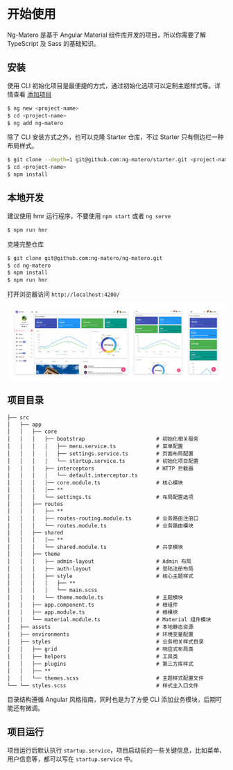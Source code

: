 # 开始使用

Ng-Matero 是基于 Angular Material 组件库开发的项目，所以你需要了解 TypeScript 及 Sass 的基础知识。

## 安装

使用 CLI 初始化项目是最便捷的方式，通过初始化选项可以定制主题样式等。详情查看 [添加项目](schematics/project-init.md)

```bash
$ ng new <project-name>
$ cd <project-name>
$ ng add ng-matero
```

除了 CLI 安装方式之外，也可以克隆 Starter 仓库，不过 Starter 只有侧边栏一种布局样式。

```bash
$ git clone --depth=1 git@github.com:ng-matero/starter.git <project-name>
$ cd <project-name>
$ npm install
```

## 本地开发

建议使用 hmr 运行程序，不要使用 `npm start` 或者 `ng serve`

```bash
$ npm run hmr
```

克隆完整仓库

```bash
$ git clone git@github.com:ng-matero/ng-matero.git
$ cd ng-matero
$ npm install
$ npm run hmr
```

打开浏览器访问 `http://localhost:4200/`

![](.gitbook/assets/screenshot.jpg)

## 项目目录

```text
├── src
│   ├── app
│   │   ├── core                               
│   │   │   ├── bootstrap                       # 初始化相关服务
│   │   │   │   ├── menu.service.ts             # 菜单配置
│   │   │   │   ├── settings.service.ts         # 页面布局配置
│   │   │   │   └── startup.service.ts          # 初始化项目配置
│   │   │   ├── interceptors                    # HTTP 拦截器
│   │   │   │   └── default.interceptor.ts
│   │   │   │── core.module.ts                  # 核心模块
│   │   │   │── **
│   │   │   └── settings.ts                     # 布局配置选项
│   │   ├── routes                              
│   │   │   ├── **
│   │   │   ├── routes-routing.module.ts        # 业务路由注册口
│   │   │   └── routes.module.ts                # 业务路由模块
│   │   ├── shared                              
│   │   │   |—— **
│   │   │   └── shared.module.ts                # 共享模块
│   │   ├── theme                               
│   │   │   ├── admin-layout                    # Admin 布局
│   │   │   ├── auth-layout                     # 登陆注册布局
│   │   │   ├── style                           # 核心主题样式
│   │   │   │   ├── **
│   │   │   │   └── main.scss
│   │   |   └── theme.module.ts                 # 主题模块
│   │   ├── app.component.ts                    # 根组件
│   │   ├── app.module.ts                       # 根模块
│   │   └── material.module.ts                  # Material 组件模块
│   ├── assets                                  # 本地静态资源
│   ├── environments                            # 环境变量配置
│   ├── styles                                  # 业务相关样式目录
│   │   ├── grid                                # 响应式布局类
│   │   ├── helpers                             # 工具类
│   │   ├── plugins                             # 第三方库样式
│   │   ├── **
│   │   └── themes.scss                         # 主题样式配置文件
└── └── styles.scss                             # 样式主入口文件
```

目录结构遵循 Angular 风格指南，同时也是为了方便 CLI 添加业务模块，后期可能还有微调。

## 项目运行

项目运行后默认执行 `startup.service`，项目启动前的一些关键信息，比如菜单、用户信息等，都可以写在 `startup.service` 中。

